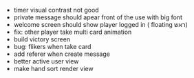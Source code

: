 * timer visual contrast not good
* private message should apear front of the use with big font 
* welcome screen should show player logged in ( floating ראש)
* fix: other player take multi card animation
* build victory screen
* bug: flikers when take card
* add referer when create message
* better active user view
* make hand sort render view
